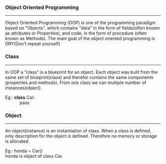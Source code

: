 <h3>Object Oriented Programming</h3>
<hr size="3" noshade>
<p>Object Oriented Programming (OOP) is one of the programming paradigm based on
"Objects", which contains "data" in the form of fields(often known as attributes
or Properties), and code, in the form of procedure (often known as Methods).
The main goal of the object oriented programming is DRY(Don't repeat yourself)</p>

<h3>Class</h3>
<hr size="3" noshade>
<p>In OOP a "class" is a blueprint for an object. Each object was built from the
same set of blueprint(class) and therefor contains the same components (properties
and methods). From one class we can multiple number of instances(object).</p>

Eg : <b>class</b> Car:<br>
        &emsp; &emsp; &ensp; pass     


<h3>Object</h3>
<hr size="3" noshade>
<p>An object(instance) is an instantiation of class. When a class is defined, only
description for the object is defined. Therefore no memory or storage is allocated.</p>
Eg : honda = Car()<br>
honda is object of class Car.




